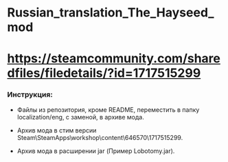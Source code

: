 # Russian_translation_The_Hayseed_mod

# https://steamcommunity.com/sharedfiles/filedetails/?id=1717515299

### Инструкция:

- Файлы из репозитория, кроме README, переместить в папку localization/eng, с заменой, в архиве мода.

- Архив мода в стим версии Steam\SteamApps\workshop\content\646570\1717515299.

- Архив мода в расширении jar (Пример Lobotomy.jar).
